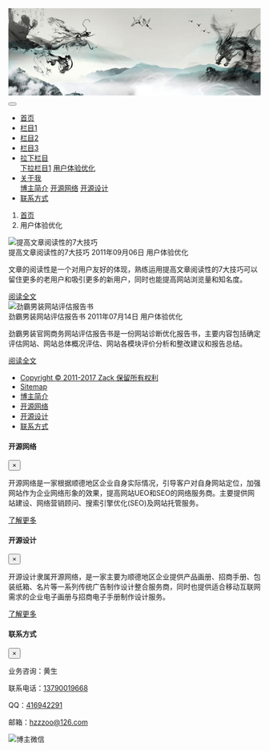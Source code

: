 <!DOCTYPE html>
<html lang="zh">
  <head>
    <meta charset="utf-8">
    <meta http-equiv="X-UA-Compatible" content="IE=edge">
    <meta name="viewport" content="width=device-width, initial-scale=1.0">
    <title>用户体验优化-Select Web</title>
    <meta name="keywords" content="用户体验优化">
    <meta name="description" content="网站用户体验优化(UEO)是针对于用户的体验来对网站进行优化，通过改善网站功能、操作、视觉等网站要素，从而获得用户的青睐并提高流量转换率。">
    <link rel="canonical" href="http://www.pokmen.cn/ueo/">
    <meta name="applicable-device" content="pc,mobile">
    <link rel="apple-touch-icon" href="http://www.pokmen.cn/images/assets/selectweb-icon.jpg">
    <meta name="apple-mobile-web-app-title" content="Select Web">
    <link type="text/css" rel="stylesheet" href="/assets/bootstrap.min.css">
    <link type="text/css" rel="stylesheet" href="/assets/font-awesome.min.css">
    <link type="text/css" rel="stylesheet" href="/assets/ada.css">
  </head>
  <body>
    <div id="header">
      <div class="top"><a href="http://www.pokmen.cn"><img alt="Select Web Logo" src="/images/assets/selectweb-logo.png"></a></div>
      <nav class="navbar navbar-expand-lg navbar-light navbar-ada">
        <a class="navbar-brand" href="#"></a>
        <button class="navbar-toggler" type="button" data-toggle="collapse" data-target="#navbarsExample08" aria-controls="navbarsExample08" aria-expanded="false" aria-label="Toggle navigation">
          <span class="navbar-toggler-icon"></span>
        </button>
        <div class="collapse navbar-collapse justify-content-md-center" id="navbarsExample08">
          <ul class="navbar-nav">
            <li class="nav-item"><a class="nav-link" href="http://www.pokmen.cn">首页</a></li>
            <li class="nav-item"><a class="nav-link" href="http://www.pokmen.cn/1/">栏目1</a></li>
            <li class="nav-item"><a class="nav-link" href="http://www.pokmen.cn/2/">栏目2</a></li>
            <li class="nav-item"><a class="nav-link" href="http://www.pokmen.cn/3/">栏目3</a></li>
            <li class="dropdown">
              <a class="nav-link dropdown-toggle" href="#" id="web" data-toggle="dropdown" aria-haspopup="true" aria-expanded="false">拉下栏目</a>
              <div class="dropdown-menu" aria-labelledby="web">
                <a class="dropdown-item" href="http://www.pokmen.cn/1/">下拉栏目1</a>
                <a class="dropdown-item" href="http://www.pokmen.cn/ueo/">用户体验优化</a>
              </div>
            </li>
            <li class="dropdown">
              <a class="nav-link dropdown-toggle" href="#" id="about" data-toggle="dropdown" aria-haspopup="true" aria-expanded="false">关于我</a>
              <div class="dropdown-menu" aria-labelledby="about">
                <a class="dropdown-item" href="http://www.pokmen.cn/about/">博主简介</a>
                <a class="dropdown-item" href="https://gdky.net" target="_blank">开源网络</a>
                <a class="dropdown-item" href="https://gdky.net/design/" target="_blank">开源设计</a>
              </div>
            </li>
            <li class="nav-item"><a href="#" class="nav-link" data-toggle="modal" data-target=".yewu">联系方式</a></li>
          </ul>
        </div>
      </nav>
    </div>
    <nav aria-label="breadcrumb" role="navigation">
  <ol class="breadcrumb">
    <div class="container">
      <li class="breadcrumb-item"><a href="http://www.pokmen.cn">首页</a></li>
      <li class="breadcrumb-item active" aria-current="page">用户体验优化</li>
    </div>
  </ol>
</nav>
<div id="posts" class="container">
  <div class="row">
    <section class="col-md-12">
      <div class="post big">
        <div class="row">
          <div class="col-md-6 media"><img class="img-fluid" src="http://www.pokmen.cn/images/article-thumbnail/ueo.jpg" alt="提高文章阅读性的7大技巧"></div>
          <div class="col-md-6 caption">
            <span class="post-title">提高文章阅读性的7大技巧</span>
            <span class="post-date">2011年09月06日</span>
            <span class="post-tag">用户体验优化</span>
            <p class="post-description">文章的阅读性是一个对用户友好的体现，熟练运用提高文章阅读性的7大技巧可以留住更多的老用户和吸引更多的新用户，同时也能提高网站浏览量和知名度。</p>
            <a class="btn btn-lg btn-success" href="http://www.pokmen.cn/ueo/web-read-skill.html">阅读全文</a>
          </div>
        </div>
      </div>
    </section>
    <section class="col-md-12">
      <div class="post big">
        <div class="row">
          <div class="col-md-6 media"><img class="img-fluid" src="http://www.pokmen.cn/images/article-thumbnail/ueo.jpg" alt="劲霸男装网站评估报告书"></div>
          <div class="col-md-6 caption">
            <span class="post-title">劲霸男装网站评估报告书</span>
            <span class="post-date">2011年07月14日</span>
            <span class="post-tag">用户体验优化</span>
            <p class="post-description">劲霸男装官网商务网站评估报告书是一份网站诊断优化报告书，主要内容包括确定评估网站、网站总体概况评估、网站各模块评价分析和整改建议和报告总结。</p>
            <a class="btn btn-lg btn-success" href="http://www.pokmen.cn/ueo/kboxing-report.html">阅读全文</a>
          </div>
        </div>
      </div>
    </section>
  </div>
</div>
    <div id="footer">
      <div id="links">
        <div class="container">
          <div class="row">
            <div class="col-sm-12">
              <ul class="list-inline">
                <li class="list-inline-item"><a href="http://www.pokmen.cn/about/">Copyright © 2011-2017 Zack 保留所有权利</a></li>
                <li class="list-inline-item"><a href="http://www.pokmen.cn/sitemap.xml">Sitemap</a></li>
                <li class="list-inline-item"><a href="http://www.pokmen.cn/about/">博主简介</a></li>
                <li class="list-inline-item"><a href="#" data-toggle="modal" data-target="#osw">开源网络</a></li>
                <li class="list-inline-item"><a href="#" data-toggle="modal" data-target="#osw-design">开源设计</a></li>
                <li class="list-inline-item"><a href="#" data-toggle="modal" data-target=".yewu">联系方式</a></li>
              </ul>
            </div>
          </div>
        </div>
      </div>
    </div>
    <div class="modal fade" id="osw" tabindex="-1" role="dialog" aria-labelledby="exampleModalLabel" aria-hidden="true">
      <div class="modal-dialog" role="document">
        <div class="modal-content">
          <div class="modal-header">
            <h4 class="modal-title" id="exampleModalLabel">开源网络</h4>
            <button type="button" class="close" data-dismiss="modal" aria-label="Close"><span aria-hidden="true">×</span></button>
          </div>
          <div class="modal-body">
            <p>开源网络是一家根据顺德地区企业自身实际情况，引导客户对自身网站定位，加强网站作为企业网络形象的效果，提高网站UEO和SEO的网络服务商。主要提供网站建设、网络营销顾问、搜索引擎优化(SEO)及网站托管服务。</p>
          </div>
          <div class="modal-footer"><a href="https://gdky.net" class="btn btn-success" target="_blank">了解更多</a></div>
        </div>
      </div>
    </div>
    <div class="modal fade" id="osw-design" tabindex="-1" role="dialog" aria-labelledby="exampleModalLabel" aria-hidden="true">
      <div class="modal-dialog" role="document">
        <div class="modal-content">
          <div class="modal-header">
            <h4 class="modal-title" id="exampleModalLabel">开源设计</h4>
            <button type="button" class="close" data-dismiss="modal" aria-label="Close"><span aria-hidden="true">×</span></button>
          </div>
          <div class="modal-body">
            <p>开源设计隶属开源网络，是一家主要为顺德地区企业提供产品画册、招商手册、包装纸箱、名片等一系列传统广告制作设计整合服务商，同时也提供适合移动互联网需求的企业电子画册与招商电子手册制作设计服务。</p>
          </div>
          <div class="modal-footer"><a href="https://gdky.net/design/" class="btn btn-success" target="_blank">了解更多</a></div>
        </div>
      </div>
    </div>
    <div class="modal fade yewu" tabindex="-1" role="dialog" aria-labelledby="mySmallModalLabel" aria-hidden="true">
      <div class="modal-dialog modal-sm">
        <div class="modal-content">
          <div class="modal-header">
            <h4 class="modal-title" id="mySmallModalLabel">联系方式</h4>
            <button type="button" class="close" data-dismiss="modal" aria-label="Close"><span aria-hidden="true">×</span></button>
          </div>
          <div class="modal-body">
            <p><i class="fa fa-user fa-fw"></i> 业务咨询：黄生</p>
            <p><i class="fa fa-phone fa-fw"></i> 联系电话：<a href="tel:13790019668">13790019668</a></p>
            <p><i class="fa fa-qq fa-fw"></i> QQ：<a target="_blank" href="http://wpa.qq.com/msgrd?v=3&uin=416942291&site=qq&menu=yes" data-toggle="tooltip" data-placement="top" alt="博主QQ" title="博主QQ">416942291</a></p>
            <p><i class="fa fa-envelope fa-fw"></i> 邮箱：<a target="_blank" href="http://mail.qq.com/cgi-bin/qm_share?t=qm_mailme&email=CGBycnJnZ0h_YXgmeXkma2dl">hzzzoo@126.com</a></p>
            <p><img class="img-fluid" src="http://www.pokmen.cn/images/assets/weixin.jpg" alt="博主微信"></p>
          </div>
        </div>
      </div>
    </div>
    <!--[if lt IE 10]> 
      <div id="ie-alert-panel" role="alert" class="navbar-fixed-bottom alert alert-danger">
        <button data-dismiss="alert" class="close" type="button"><span aria-hidden="true">×</span><span class="sr-only">Close</span></button>
        <h4>天啊！你的浏览器版本太旧了！</h4>
        <p class="text-warning">您当前使用的浏览器版本过低，为了有更好的浏览体验</p>
        <p>请使用<span class="text-info">谷歌浏览器</span>。</p>
        <p>如果你是使用IE浏览器请升级到<span class="text-info">IE10以上</span>。</p>
        <button data-dismiss="alert" class="btn btn-default pull-right" type="button">关闭</button>
      </div>
    <![endif]-->
    <script src="/assets/jquery-3.2.1.min.js"></script>
    <script src="/assets/popper.min.js"></script>
    <script src="/assets/bootstrap.min.js"></script>
    <script src="/assets/back-to-top.min.js"></script>
  </body>
</html>
